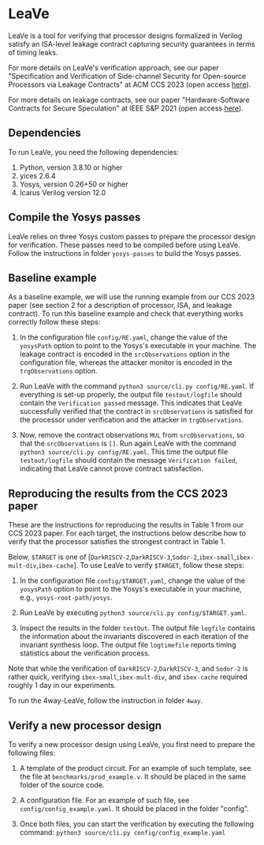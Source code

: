 # LeaVe
LeaVe is a tool for verifying that processor designs formalized in Verilog satisfy an ISA-level leakage contract capturing security guarantees in terms of timing leaks. 

For more details on LeaVe's verification approach, see our paper "Specification and Verification of Side-channel Security for Open-source Processors via Leakage Contracts" at ACM CCS 2023  (open access [here](https://arxiv.org/abs/2305.06979)).

For more details on leakage contracts, see our paper "Hardware-Software Contracts for Secure Speculation" at IEEE S&P 2021 (open access [here](https://arxiv.org/abs/2006.03841)).

## Dependencies

To run LeaVe, you need the following dependencies:

1. Python, version 3.8.10 or higher
2. yices 2.6.4
3. Yosys, version 0.26+50 or higher
4. Icarus Verilog version 12.0


## Compile the Yosys passes

LeaVe relies on three Yosys custom passes to prepare the processor design for verification. These passes need to be compiled before using LeaVe. Follow the instructions in folder `yosys-passes` to build the Yosys passes.

## Baseline example

As a baseline example, we will use the running example from our CCS 2023 paper (see section 2 for a description of processor, ISA, and leakage contract). To run this baseline example and check that everything works correctly follow these steps:

1. In the configuration file `config/RE.yaml`, change the value of the `yosysPath` option to point to the Yosys's executable in your machine. 
 The leakage contract is encoded in the `srcObservations` option in the configuration file, whereas the attacker monitor is encoded in the `trgObservations` option.

2. Run LeaVe with the command `python3 source/cli.py config/RE.yaml`. If everything is set-up properly, the output file `testout/logfile` should contain the `Verification passed` message. This indicates that LeaVe successfully verified that the contract in `srcObservations` is satisfied for the processor under verification and the attacker in `trgObservations`.

4. Now, remove the contract observations `MUL` from  `srcObservations`, so that the  `srcObservations` is `[]`. Run again LeaVe with the command `python3 source/cli.py config/RE.yaml`. This time the output file `testout/logfile` should contain the message `Verification failed`, indicating that LeaVe cannot prove contract satisfaction.

## Reproducing the results from the CCS 2023 paper

These are the instructions for reproducing the results in Table 1 from our CCS 2023 paper. For each target, the instructions below describe how to verify that the processor satisfies the strongest contract in Table 1.

Below, `$TARGET` is one of  [`DarkRISCV-2`,`DarkRISCV-3`,`Sodor-2`,`ibex-small`,`ibex-mult-div`,`ibex-cache`]. To use LeaVe to verify `$TARGET`, follow these steps:

1. In the configuration file `config/$TARGET.yaml`, change the value of the `yosysPath` option to point to the Yosys's executable in your machine, e.g., `yosys-root-path/yosys`.

2. Run LeaVe by executing `python3 source/cli.py config/$TARGET.yaml`.

3. Inspect the results in the folder `testOut`. The output file `logfile` contains the information about the invariants discovered in each iteration of the invariant synthesis loop. The output file `logtimefile` reports timing statistics about the verification process.

Note that while the verification of `DarkRISCV-2`,`DarkRISCV-3`, and `Sodor-2` is rather quick, verifying `ibex-small`,`ibex-mult-div`, and `ibex-cache` required roughly 1 day in our experiments.

To run the 4way-LeaVe, follow the instruction in folder `4way`.

## Verify a new processor design

To verify a new processor design using LeaVe, you first need to prepare the following files:

1. A template of the product circuit. For an example of such template, see  the file at `benchmarks/prod_example.v`. It should be placed in the same folder of the source code.

2. A configuration file. For an example of such file, see `config/config_example.yaml`. It should be placed in the folder "config".

3. Once both files, you can start the verification by executing the following command:  `python3 source/cli.py config/config_example.yaml`
